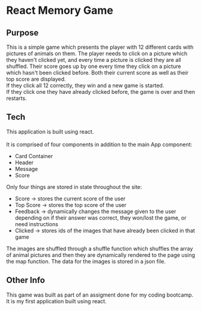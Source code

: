 # React Memory Game 

## Purpose
This is a simple game which presents the player with 12 different cards with pictures of animals on them. 
The player needs to click on a picture which they haven't clicked yet, and every time a picture is clicked they are all shuffled.
Their score goes up by one every time they click on a picture which hasn't been clicked before. Both their current score as well as their top score are displayed.<br/> 
If they click all 12 correctly, they win and a new game is started.<br/> 
If they click one they have already clicked before, the game is over and then restarts.

## Tech

This application is built using react. <br/>
<br/>
It is comprised of four components in addition to the main App component:
- Card Container
- Header
- Message
- Score

Only four things are stored in state throughout the site: 
- Score -> stores the current score of the user
- Top Score -> stores the top score of the user
- Feedback -> dynamically changes the message given to the user depending on if their answer was correct, they won/lost the game, or need instructions
- Clicked -> stores ids of the images that have already been clicked in that game

The images are shuffled through a shuffle function which shuffles the array of animal pictures and then they are dynamically rendered to the page using the map function. The data for the images is stored in a json file.

## Other Info
This game was built as part of an assigment done for my coding bootcamp. It is my first application built using react.